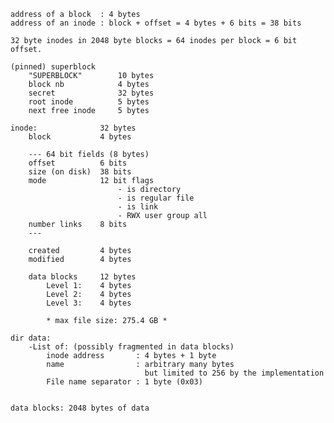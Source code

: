     address of a block  : 4 bytes
    address of an inode : block + offset = 4 bytes + 6 bits = 38 bits

    32 byte inodes in 2048 byte blocks = 64 inodes per block = 6 bit offset.

    (pinned) superblock
        "SUPERBLOCK"        10 bytes
        block nb            4 bytes
        secret              32 bytes
        root inode          5 bytes
        next free inode     5 bytes

    inode:              32 bytes
        block           4 bytes

        --- 64 bit fields (8 bytes)
        offset          6 bits
        size (on disk)  38 bits
        mode            12 bit flags
                            - is directory
                            - is regular file
                            - is link
                            - RWX user group all
        number links    8 bits
        ---

        created         4 bytes
        modified        4 bytes

        data blocks     12 bytes
            Level 1:    4 bytes
            Level 2:    4 bytes
            Level 3:    4 bytes

            * max file size: 275.4 GB *

    dir data:
        -List of: (possibly fragmented in data blocks)
            inode address       : 4 bytes + 1 byte
            name                : arbitrary many bytes
                                  but limited to 256 by the implementation
            File name separator : 1 byte (0x03)


    data blocks: 2048 bytes of data
